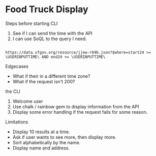 <h1>Food Truck Display</h1>

<label>Steps before starting CLI</label>
<ol>
    <li>See if I can send the time with the API</li>
    <li>I can use SoQL to the query I need.</li>
</ol>
<code>
https://data.sfgov.org/resource/jjew-r69b.json?$where=start24 >= \USERINPUTTIME\ AND end24 <= \USERINPUTTIME\ 
</code>

<label>Edgecases</label>
<ul>
    <li>What if their in a different time zone?</li>
    <li>What if the request isn't 200?</li>
</ul>

<label>the CLI</label>
<ol>
    <li>Welcome user</li>
    <li>Use chalk / rainbow gem to display information from the API</li>
    <li>Display some error handling if the request fails for some reason.</li>
</ol>

<label>Limitations</label>
<ul>
    <li>Display 10 results at a time.</li>
    <li>Ask if user wants to see more, then display more. </li>
    <li>Sort alphabetically by the name.</li>
    <li>Display name and address.</li>
</ul>